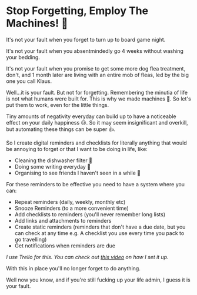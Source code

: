 # Stop Forgetting, Employ The Machines! 🤖

It's not your fault when you forget to turn up to board game night.

It's not your fault when you absentmindedly go 4 weeks without washing your bedding.

It's not your fault when you promise to get some more dog flea treatment, don't, and 1 month later are living with an entire mob of fleas, led by the big one you call Klaus.

Well...it is your fault. But not for forgetting. Remembering the minutia of life is not what humans were built for. This is why we made machines 🤖. So let's put them to work, even for the little things.

Tiny amounts of negativity everyday can build up to have a noticeable effect on your daily happiness 😢. So it may seem insignificant and overkill, but automating these things can be super 👍.

So I create digital reminders and checklists for literally anything that would be annoying to forget or that I want to be doing in life, like:

- Cleaning the dishwasher filter 🧽
- Doing some writing everyday 📝
- Organising to see friends I haven't seen in a while 👫

For these reminders to be effective you need to have a system where you can:

- Repeat reminders (daily, weekly, monthly etc)
- Snooze Reminders (to a more convenient time)
- Add checklists to reminders (you'll never remember long lists)
- Add links and attachments to reminders
- Create static reminders (reminders that don't have a due date, but you can check at any time e.g. A checklist you use every time you pack to go travelling)
- Get notifications when reminders are due

_I use Trello for this. You can check out [this video](https://youtu.be/zVIOBTKeM50) on how I set it up._

With this in place you'll no longer forget to do anything.

Well now you know, and if you're still fucking up your life admin, I guess it is your fault.
